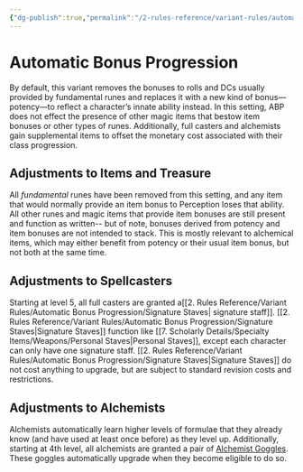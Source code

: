 ```yaml
---
{"dg-publish":true,"permalink":"/2-rules-reference/variant-rules/automatic-bonus-progression/automatic-bonus-progression/","noteIcon":""}
---
```


# Automatic Bonus Progression

By default, this variant removes the bonuses to rolls and DCs usually provided by fundamental runes and replaces it with a new kind of bonus—potency—to reflect a character’s innate ability instead. In this setting, ABP does not effect the presence of other magic items that bestow item bonuses or other types of runes. Additionally, full casters and alchemists gain supplemental items to offset the monetary cost associated with their class progression. 

## Adjustments to Items and Treasure

All *fundamental* runes have been removed from this setting, and any item that would normally provide an item bonus to Perception loses that ability. All other runes and magic items that provide item bonuses are still present and function as written-- but of note, bonuses derived from potency and item bonuses are not intended to stack. This is mostly relevant to alchemical items, which may either benefit from potency or their usual item bonus, but not both at the same time. 

## Adjustments to Spellcasters

Starting at level 5, all full casters are granted a[[2. Rules Reference/Variant Rules/Automatic Bonus Progression/Signature Staves\| signature staff]]. [[2. Rules Reference/Variant Rules/Automatic Bonus Progression/Signature Staves\|Signature Staves]] function like [[7. Scholarly Details/Specialty Items/Weapons/Personal Staves\|Personal Staves]], except each character can only have one signature staff. [[2. Rules Reference/Variant Rules/Automatic Bonus Progression/Signature Staves\|Signature Staves]] do not cost anything to upgrade, but are subject to standard revision costs and restrictions. 

## Adjustments to Alchemists

Alchemists automatically learn higher levels of formulae that they already know (and have used at least once before) as they level up. Additionally, starting at 4th level, all alchemists are granted a pair of [Alchemist Goggles](https://2e.aonprd.com/Equipment.aspx?ID=408). These goggles automatically upgrade when they become eligible to do so. 